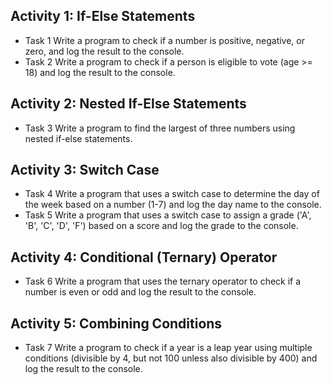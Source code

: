 ## Activity 1: If-Else Statements
- Task 1
Write a program to check if a number is positive, negative, or zero, and log the result to the console.
- Task 2
Write a program to check if a person is eligible to vote (age >= 18) and log the result to the console.
## Activity 2: Nested If-Else Statements
- Task 3
Write a program to find the largest of three numbers using nested if-else statements.
## Activity 3: Switch Case
- Task 4
Write a program that uses a switch case to determine the day of the week based on a number (1-7) and log the day name to the console.
- Task 5
Write a program that uses a switch case to assign a grade ('A', 'B', 'C', 'D', 'F') based on a score and log the grade to the console.
## Activity 4: Conditional (Ternary) Operator
- Task 6
Write a program that uses the ternary operator to check if a number is even or odd and log the result to the console.
## Activity 5: Combining Conditions
- Task 7
Write a program to check if a year is a leap year using multiple conditions (divisible by 4, but not 100 unless also divisible by 400) and log the result to the console.